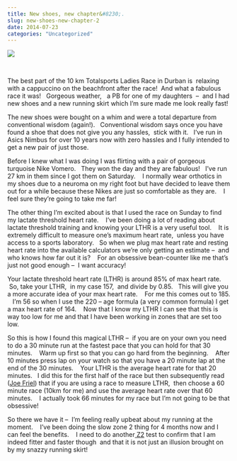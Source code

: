```yaml
---
title: New shoes, new chapter&#8230;.
slug: new-shoes-new-chapter-2
date: 2014-07-23
categories: "Uncategorized"
---
```


<p><img src="https://res.cloudinary.com/dy6grlu8z/image/upload/v1558842177/oz8eqw0okawiisdca86y.jpg"/></p>
<p> </p>
<p>The best part of the 10 km Totalsports Ladies Race in Durban is  relaxing with a cappuccino on the beachfront after the race!  And what a fabulous race it was!   Gorgeous weather,   a PB for one of my daughters  –  and I had new shoes and a new running skirt which I’m sure made me look really fast!</p>
<p>The new shoes were bought on a whim and were a total departure from conventional wisdom (again!).   Conventional wisdom says once you have found a shoe that does not give you any hassles,  stick with it.   I’ve run in Asics Nimbus for over 10 years now with zero hassles and I fully intended to get a new pair of just those.</p>
<p>Before I knew what I was doing I was flirting with a pair of gorgeous turquoise Nike Vomero.   They won the day and they are fabulous!   I’ve run 27 km in them since I got them on Saturday.    I normally wear orthotics in my shoes due to a neuroma on my right foot but have decided to leave them out for a while because these Nikes are just so comfortable as they are.    I feel sure they’re going to take me far!</p>
<p>The other thing I’m excited about is that I used the race on Sunday to find my lactate threshold heart rate.    I’ve been doing a lot of reading about lactate threshold training and knowing your LTHR is a very useful tool.    It is extremely difficult to measure one’s maximum heart rate,  unless you have access to a sports laboratory.   So when we plug max heart rate and resting heart rate into the available calculators we’re only getting an estimate –  and who knows how far out it is?    For an obsessive bean-counter like me that’s just not good enough –  I want accuracy!</p>
<p>Your lactate threshold heart rate (LTHR) is around 85% of max heart rate.    So, take your LTHR,  in my case 157,  and divide by 0.85.   This will give you a more accurate idea of your max heart rate.    For me this comes out to 185.    I’m 56 so when I use the 220 – age formula (a very common formula) I get a max heart rate of 164.    Now that I know my LTHR I can see that this is way too low for me and that I have been working in zones that are set too low.</p>
<p>So this is how I found this magical LTHR –  if you are on your own you need to do a 30 minute run at the fastest pace that you can hold for that 30 minutes.    Warm up first so that you can go hard from the beginning.    After 10 minutes press lap on your watch so that you have a 20 minute lap at the end of the 30 minutes.    Your LTHR is the average heart rate for that 20 minutes.   I did this for the first half of the race but then subsequently read (<a href="http://www.joefrielsblog.com/2011/04/determining-your-lthr.html" target="_blank">Joe Friel</a>) that if you are using a race to measure LTHR,  then choose a 60 minute race (10km for me) and use the average heart rate over that 60 minutes.    I actually took 66 minutes for my race but I’m not going to be that obsessive!</p>
<p>So there we have it –  I’m feeling really upbeat about my running at the moment.    I’ve been doing the slow zone 2 thing for 4 months now and I can feel the benefits.    I need to do another<a title="Testing……" href="http://lowlyj.wordpress.com/2014/06/18/testing/" target="_blank"> Z2</a> test to confirm that I am indeed fitter and faster though  and that it is not just an illusion brought on by my snazzy running skirt!</p>
<p> </p>







